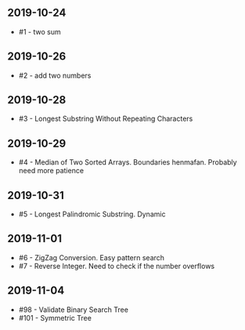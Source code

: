 ## 2019-10-24
- #1 - two sum
## 2019-10-26
- #2 - add two numbers
## 2019-10-28
- #3 - Longest Substring Without Repeating Characters
## 2019-10-29
- #4 - Median of Two Sorted Arrays. Boundaries henmafan. Probably need more patience
## 2019-10-31
- #5 - Longest Palindromic Substring. Dynamic
## 2019-11-01
- #6 - ZigZag Conversion. Easy pattern search
- #7 - Reverse Integer. Need to check if the number overflows
## 2019-11-04
- #98 - Validate Binary Search Tree
- #101 - Symmetric Tree  
